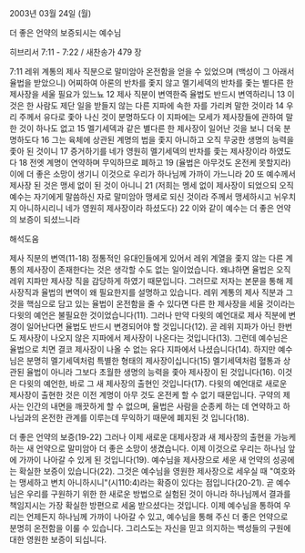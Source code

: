 2003년 03월 24일 (월)

더 좋은 언약의 보증되시는 예수님



히브리서 7:11 - 7:22 / 새찬송가 479 장


7:11  레위 계통의 제사 직분으로 말미암아 온전함을 얻을 수 있었으며 (백성이 그 아래서 율법을 받았으니) 어찌하여 아론의 반차를 좇지 않고 멜기세덱의 반차를 좇는 별다른 한 제사장을 세울 필요가 있느뇨  12 제사 직분이 변역한즉 율법도 반드시 변역하리니  13 이것은 한 사람도 제단 일을 받들지 않는 다른 지파에 속한 자를 가리켜 말한 것이라  14 우리 주께서 유다로 좇아 나신 것이 분명하도다 이 지파에는 모세가 제사장들에 관하여 말한 것이 하나도 없고  15 멜기세덱과 같은 별다른 한 제사장이 일어난 것을 보니 더욱 분명하도다  16 그는 육체에 상관된 계명의 법을 좇지 아니하고 오직 무궁한 생명의 능력을 좇아 된 것이니  17 증거하기를 네가 영원히 멜기세덱의 반차를 좇는 제사장이라 하였도다  18 전엣 계명이 연약하며 무익하므로 폐하고  19 (율법은 아무것도 온전케 못할지라) 이에 더 좋은 소망이 생기니 이것으로 우리가 하나님께 가까이 가느니라  20 또 예수께서 제사장 된 것은 맹세 없이 된 것이 아니니  21 (저희는 멩세 없이 제사장이 되었으되 오직 예수는 자기에게 말씀하신 자로 말미암아 맹세로 되신 것이라 주께서 맹세하시고 뉘우치지 아니하시리니 네가 영원히 제사장이라 하셨도다)  22 이와 같이 예수는 더 좋은 언약의 보증이 되셨느니라

해석도움





제사 직분의 변역(11-18)
정통적인 유대인들에게 있어서 레위 계열을 좇지 않는 다른 계통의 제사장이 존재한다는 것은 생각할 수도 없는 일이었습니다.  왜냐하면 율법은 오직 레위 지파만 제사장 직을 감당하게 하였기 때문입니다.  그러므로 저자는 본문을 통해 제사장직과 율법의 변역이 왜 필요한지를 설명하고 있습니다.  레위 계통의 제사 직분과 그것을 핵심으로 담고 있는 율법이 온전함을 줄 수 있다면 다른 한 제사장을 세울 것이라는 다윗의 예언은 불필요한 것이었습니다(11).  그러나 만약 다윗의 예언대로 제사 직분에 변경이 일어난다면 율법도 반드시 변경되어야 할 것입니다(12).  곧 레위 지파가 아닌 한번도 제사장이 나오지 않은 지파에서 제사장이 나온다는 것입니다(13).  그런데 예수님은 율법으로 치면 결코 제사장이 나올 수 없는 유다 지파에서 나셨습니다(14).  하지만 예수님은 분명히 멜기세덱처럼 특별한 형태의 제사장이십니다(15) 멜기세덱처럼 혈통과 상관된 율법이 아니라 그보다 초월한 생명의 능력을 좇아 제사장이 된 것입니다(16).  이것은 다윗의 예언한, 바로 그 새 제사장의 출현인 것입니다(17).  다윗의 예언대로 새로운 제사장이 출현한 것은 이전 계명이 아무 것도 온전케 할 수 없기 때문입니다.  구약의 제사는 인간의 내면을 깨끗하게 할 수 없으며, 율법은 사람을 순종케 하는 데 연약하고 하나님과의 온전한 관계를 이루는데 무익하기 때문에 폐지된 것 입니다(18).

더 좋은 언약의 보증(19-22)
그러나 이제 새로운 대제사장과 새 제사장의 출현을 가능케 하는 새 언약으로 말미암아 더 좋은 소망이 생겼습니다.  이제 이것으로 우리는 하나님 앞에 가까이 나아갈 수 있게 된 것입니다(19).  예수님을 제사장으로 세운 새 언약의 성공에는 확실한 보증이 있습니다(22).  그것은 예수님을 영원한 제사장으로 세우실 때 "여호와는 맹세하고 변치 아니하시니"(시110:4)라는 확증이 있다는 점입니다(20-21).  곧 예수님은 우리를 구원하기 위한 한 새로운 방법으로 실험된 것이 아니라 하나님께서 결과를 책임지시는 가장 확실한 방편으로 세움 받으셨다는 것입니다.  이제 예수님을 통하여 우리는 언제든지 하나님께 가까이 나아갈 수 있고, 예수님을 통해 주신 더 좋은 언약으로 분명히 온전함을 이룰 수 있습니다.  그리스도는 자신을 믿고 의지하는 백성들의 구원에 대한 영원한 보증이 되십니다.